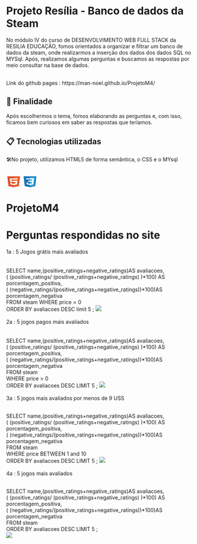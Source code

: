 # Projeto Resília - Banco de dados da Steam

No módulo IV do curso de DESENVOLVIMENTO WEB FULL STACK da RESILIA EDUCAÇÃO, fomos orientados a organizar e filtrar um banco de dados da steam, onde realizarmos a inserção dos dados dos dados SQL no MYSql. Após, realizamos algumas perguntas e buscamos as respostas por meio consultar na base de dados.

<br>
Link do github pages : https://man-noel.github.io/ProjetoM4/

## 🚀 Finalidade

Após escolhermos o tema, fomos elaborando as perguntas e, com isso, ficamos bem curiosos em saber as respostas que teríamos.


## 📋 Tecnologias utilizadas

🛠️No projeto, utilizamos HTML5 de forma semântica, o CSS e o MYsql
<div style="display: inline_block"><br>
<img align="center" alt="Will-HTML" height="30" width="40" src="https://raw.githubusercontent.com/devicons/devicon/master/icons/html5/html5-original.svg">
<img align="center" alt="Will-CSS" height="30" width="40" src="https://raw.githubusercontent.com/devicons/devicon/master/icons/css3/css3-original.svg">
</div>

# ProjetoM4
# Perguntas respondidas no site
1a : 5 Jogos grátis mais avaliados  
<br>
<br>
SELECT name,(positive_ratings+negative_ratings)AS avaliacoes,<br>
( (positive_ratings/ (positive_ratings+negative_ratings) )*100) AS porcentagem_positiva,<br> 
( (negative_ratings/(positive_ratings+negative_ratings))*100)AS porcentagem_negativa<br> 
FROM steam WHERE price = 0<br> 
ORDER BY avaliacoes DESC limit 5 ;
<img src="https://raw.githubusercontent.com/Man-noel/ProjetoM4/main/imagens/1a.png">
<br>
<br>
2a : 5 jogos pagos mais avaliados  
<br>
<br>
SELECT name,(positive_ratings+negative_ratings)AS avaliacoes,<br>
( (positive_ratings/ (positive_ratings+negative_ratings) )*100) AS porcentagem_positiva,<br> 
( (negative_ratings/(positive_ratings+negative_ratings))*100)AS porcentagem_negativa<br> 
FROM steam<br> 
WHERE price > 0<br> 
ORDER BY avaliacoes DESC LIMIT 5 ;
<img src="https://raw.githubusercontent.com/Man-noel/ProjetoM4/main/imagens/2a.png">
<br>
<br>
3a : 5 jogos mais avaliados por menos de 9 USS
<br>
<br>

SELECT name,(positive_ratings+negative_ratings)AS avaliacoes,<br>
( (positive_ratings/ (positive_ratings+negative_ratings) )*100) AS porcentagem_positiva,<br> 
( (negative_ratings/(positive_ratings+negative_ratings))*100)AS porcentagem_negativa<br> 
FROM steam<br> 
WHERE price BETWEEN 1 and 10<br> 
ORDER BY avaliacoes DESC LIMIT 5 ;
<img src="https://raw.githubusercontent.com/Man-noel/ProjetoM4/main/imagens/3a.png">
<br>
<br>
4a :	5 jogos mais avaliados 
<br>
<br>

SELECT name,(positive_ratings+negative_ratings)AS avaliacoes,<br>
( (positive_ratings/ (positive_ratings+negative_ratings) )*100) AS porcentagem_positiva,<br> 
( (negative_ratings/(positive_ratings+negative_ratings))*100)AS porcentagem_negativa<br> 
FROM steam<br> 
ORDER BY avaliacoes DESC LIMIT 5 ;
<br>
<img src="https://raw.githubusercontent.com/Man-noel/ProjetoM4/main/imagens/4a.png">






